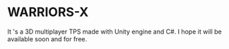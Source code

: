 # WARRIORS-X

It 's a 3D multiplayer TPS made with Unity engine and C#.
I hope it will be available soon and for free.
